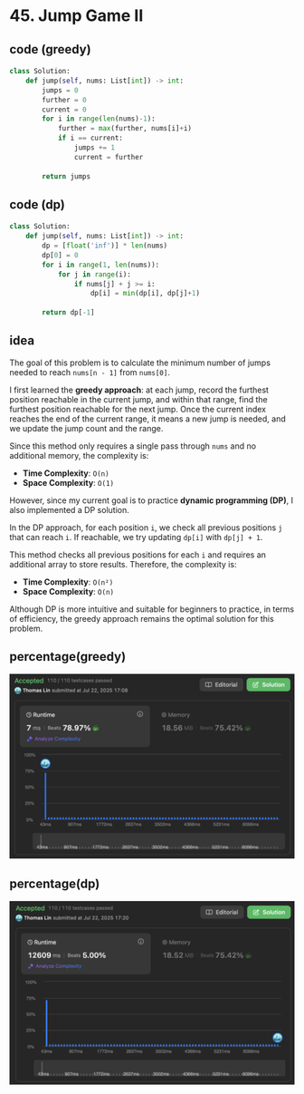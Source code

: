 # 45. Jump Game II
## code (greedy)
```python
class Solution:
    def jump(self, nums: List[int]) -> int:
        jumps = 0
        further = 0
        current = 0
        for i in range(len(nums)-1):
            further = max(further, nums[i]+i)
            if i == current:
                jumps += 1
                current = further

        return jumps
```
## code (dp)
```python
class Solution:
    def jump(self, nums: List[int]) -> int:
        dp = [float('inf')] * len(nums)
        dp[0] = 0
        for i in range(1, len(nums)):
            for j in range(i):
                if nums[j] + j >= i:
                    dp[i] = min(dp[i], dp[j]+1)

        return dp[-1]
```
## idea
The goal of this problem is to calculate the minimum number of jumps needed to reach `nums[n - 1]` from `nums[0]`.

I first learned the **greedy approach**: at each jump, record the furthest position reachable in the current jump, and within that range, find the furthest position reachable for the next jump. Once the current index reaches the end of the current range, it means a new jump is needed, and we update the jump count and the range.

Since this method only requires a single pass through `nums` and no additional memory, the complexity is:

- **Time Complexity**: `O(n)`
- **Space Complexity**: `O(1)`

However, since my current goal is to practice **dynamic programming (DP)**, I also implemented a DP solution.

In the DP approach, for each position `i`, we check all previous positions `j` that can reach `i`. If reachable, we try updating `dp[i]` with `dp[j] + 1`.

This method checks all previous positions for each `i` and requires an additional array to store results. Therefore, the complexity is:

- **Time Complexity**: `O(n²)`
- **Space Complexity**: `O(n)`

Although DP is more intuitive and suitable for beginners to practice, in terms of efficiency, the greedy approach remains the optimal solution for this problem.

## percentage(greedy)
![](/assetPic/jgg.png)

## percentage(dp)
![](/assetPic/jgd.png)
